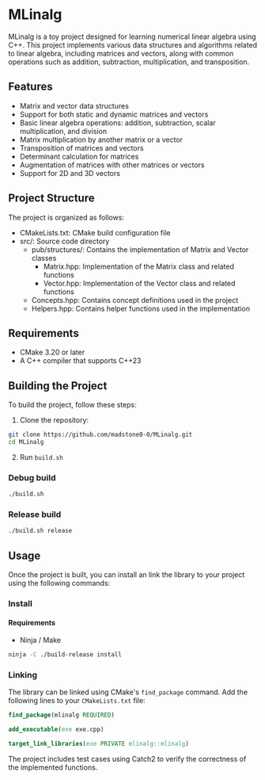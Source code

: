 # MLinalg

MLinalg is a toy project designed for learning numerical linear algebra using C++. This project implements various data structures and algorithms related to linear algebra, including matrices and vectors, along with common operations such as addition, subtraction, multiplication, and transposition.
## Features

- Matrix and vector data structures
- Support for both static and dynamic matrices and vectors
- Basic linear algebra operations: addition, subtraction, scalar multiplication, and division
- Matrix multiplication by another matrix or a vector
- Transposition of matrices and vectors
- Determinant calculation for matrices
- Augmentation of matrices with other matrices or vectors
- Support for 2D and 3D vectors

## Project Structure

The project is organized as follows:

- CMakeLists.txt: CMake build configuration file
- src/: Source code directory
  - pub/structures/: Contains the implementation of Matrix and Vector classes
     - Matrix.hpp: Implementation of the Matrix class and related functions
     - Vector.hpp: Implementation of the Vector class and related functions
  - Concepts.hpp: Contains concept definitions used in the project
  - Helpers.hpp: Contains helper functions used in the implementation

## Requirements

- CMake 3.20 or later
- A C++ compiler that supports C++23

## Building the Project

To build the project, follow these steps:

1. Clone the repository:
```sh
git clone https://github.com/madstone0-0/MLinalg.git
cd MLinalg
```

2. Run `build.sh`

### Debug build
```sh
./build.sh
```

### Release build
```sh
./build.sh release
```

## Usage

Once the project is built, you can install an link the library to your project using the following commands:

### Install
#### Requirements
- Ninja / Make
```sh
ninja -C ./build-release install
```

### Linking

The library can be linked using CMake's `find_package` command. Add the following lines to your `CMakeLists.txt` file:

```cmake
find_package(mlinalg REQUIRED)

add_executable(exe exe.cpp)

target_link_libraries(exe PRIVATE mlinalg::mlinalg)
```

The project includes test cases using Catch2 to verify the correctness of the implemented functions.

